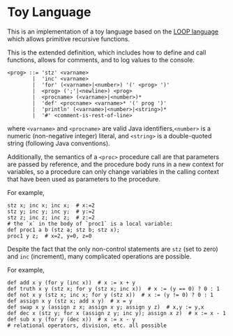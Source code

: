 # Toy Language

This is an implementation of a toy language based on the
[LOOP language](https://en.wikipedia.org/wiki/LOOP_%28programming_language%29)
which allows primitive recursive functions.

This is the extended definition, which includes how to define and call functions,
allows for comments, and to log values to the console.

    <prog> ::= 'stz' <varname>
            |  'inc' <varname>
            |  'for' (<varname>|<number>) '(' <prog> ')'
            |  <prog> (';'|<newline>) <prog>
            |  <procname> (<varname>|<number>)*
            |  'def' <procname> <varname>* '(' prog ')'
            |  'println' (<varname>|<number>|<string>)*
            |  '#' <comment-is-rest-of-line>

where `<varname>` and `<procname>` are valid Java identifiers,`<number>` is a
numeric (non-negative integer) literal, and `<string>` is a double-quoted
string (following Java conventions).

Additionally, the semantics of a `<proc>` procedure call are that parameters
are passed by reference, and the procedure body runs in a new context for
variables, so a procedure can only change variables in the calling context
that have been used as parameters to the procedure.

For example,

    stz x; inc x; inc x;  # x:=2
    stz y; inc y; inc y;  # y:=2
    stz z; inc z; inc z;  # z:=2
    # the `x` in the body of `proc1` is a local variable:
    def proc1 a b (stz a; stz b; stz x);
    proc1 y z;  # x=2, y=0, z=0

Despite the fact that the only non-control statements are `stz` (set to zero)
and `inc` (increment), many complicated operations are possible.

For example,

    def add x y (for y (inc x))  # x := x + y
    def truth x y (stz x; for y (stz x; inc x))  # x := (y == 0) ? 0 : 1
    def not x y (stz x; inc x; for y (stz x))  # x := (y != 0) ? 0 : 1
    def assign x y (stz x; add x y)  # x = y
    def swap x y (assign z x; assign x y; assign y z)  # x,y := y,x
    def dec x (stz y; for x (assign z y; inc y); assign x z)  # x := x - 1
    def sub x y (for y (dec x))  # x := x - y
    # relational operators, division, etc. all possible
